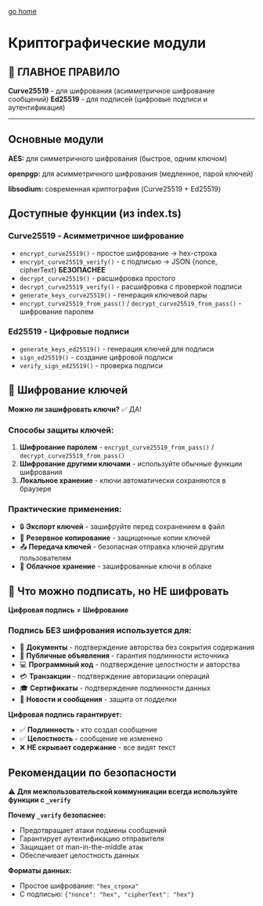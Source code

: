 [go home](../../../README.md)

# Криптографические модули

## 🔑 ГЛАВНОЕ ПРАВИЛО

**Curve25519** - для шифрования (асимметричное шифрование сообщений)
**Ed25519** - для подписей (цифровые подписи и аутентификация)

---

## Основные модули

**AES:** для симметричного шифрования (быстрое, одним ключом)

**openpgp:** для асимметричного шифрования (медленное, парой ключей)

**libsodium:** современная криптография (Curve25519 + Ed25519)

## Доступные функции (из index.ts)

### Curve25519 - Асимметричное шифрование
- `encrypt_curve25519()` - простое шифрование → hex-строка
- `encrypt_curve25519_verify()` - с подписью → JSON {nonce, cipherText} **БЕЗОПАСНЕЕ**
- `decrypt_curve25519()` - расшифровка простого
- `decrypt_curve25519_verify()` - расшифровка с проверкой подписи
- `generate_keys_curve25519()` - генерация ключевой пары
- `encrypt_curve25519_from_pass()` / `decrypt_curve25519_from_pass()` - шифрование паролем

### Ed25519 - Цифровые подписи
- `generate_keys_ed25519()` - генерация ключей для подписи
- `sign_ed25519()` - создание цифровой подписи
- `verify_sign_ed25519()` - проверка подписи

## 🔐 Шифрование ключей

**Можно ли зашифровать ключи?** ✅ ДА!

### Способы защиты ключей:
1. **Шифрование паролем** - `encrypt_curve25519_from_pass()` / `decrypt_curve25519_from_pass()`
2. **Шифрование другими ключами** - используйте обычные функции шифрования
3. **Локальное хранение** - ключи автоматически сохраняются в браузере

### Практические применения:
- 🔒 **Экспорт ключей** - зашифруйте перед сохранением в файл
- 🔄 **Резервное копирование** - защищенные копии ключей
- 📤 **Передача ключей** - безопасная отправка ключей другим пользователям
- 💾 **Облачное хранение** - зашифрованные ключи в облаке

## 📝 Что можно подписать, но НЕ шифровать

**Цифровая подпись** ≠ **Шифрование**

### Подпись БЕЗ шифрования используется для:
- 📄 **Документы** - подтверждение авторства без сокрытия содержания
- 📢 **Публичные объявления** - гарантия подлинности источника  
- 💻 **Программный код** - подтверждение целостности и авторства
- 💳 **Транзакции** - подтверждение авторизации операций
- 🎓 **Сертификаты** - подтверждение подлинности данных
- 📰 **Новости и сообщения** - защита от подделки

**Цифровая подпись гарантирует:**
- ✅ **Подлинность** - кто создал сообщение
- ✅ **Целостность** - сообщение не изменено
- ❌ **НЕ скрывает содержание** - все видят текст

## Рекомендации по безопасности

⚠️ **Для межпользовательской коммуникации всегда используйте функции с `_verify`**

**Почему `_verify` безопаснее:**
- Предотвращает атаки подмены сообщений
- Гарантирует аутентификацию отправителя
- Защищает от man-in-the-middle атак
- Обеспечивает целостность данных

**Форматы данных:**
- Простое шифрование: `"hex_строка"`
- С подписью: `{"nonce": "hex", "cipherText": "hex"}`
